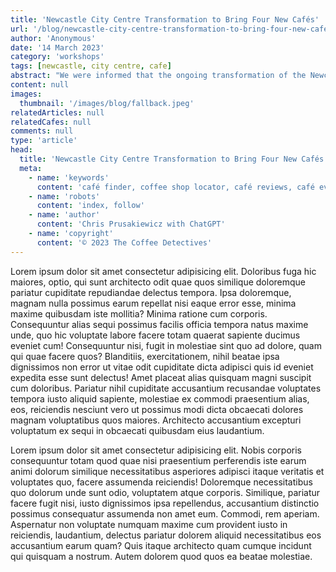 ```yaml
---
title: 'Newcastle City Centre Transformation to Bring Four New Cafés'
url: '/blog/newcastle-city-centre-transformation-to-bring-four-new-cafes/'
author: 'Anonymous'
date: '14 March 2023'
category: 'workshops'
tags: [newcastle, city centre, cafe]
abstract: "We were informed that the ongoing transformation of the Newcastle's City Centre will bring four new cafés to the heart of the North East."
content: null
images:
  thumbnail: '/images/blog/fallback.jpeg'
relatedArticles: null
relatedCafes: null
comments: null
type: 'article'
head:
  title: 'Newcastle City Centre Transformation to Bring Four New Cafés : Blog : Explore Cafés and Coffee Blends Across Tyne & Wear'
  meta:
    - name: 'keywords'
      content: 'café finder, coffee shop locator, café reviews, café events, café news, speciality coffee, café blog, coffee culture'
    - name: 'robots'
      content: 'index, follow'
    - name: 'author'
      content: 'Chris Prusakiewicz with ChatGPT'
    - name: 'copyright'
      content: '© 2023 The Coffee Detectives'
---
```


<p>Lorem ipsum dolor sit amet consectetur adipisicing elit. Doloribus fuga hic maiores, optio, qui sunt architecto odit quae quos similique doloremque pariatur cupiditate repudiandae delectus tempora. Ipsa doloremque, magnam nulla possimus earum repellat nisi eaque error esse, minima maxime quibusdam iste mollitia? Minima ratione cum corporis. Consequuntur alias sequi possimus facilis officia tempora natus maxime unde, quo hic voluptate labore facere totam quaerat sapiente ducimus eveniet cum! Consequuntur nisi, fugit in molestiae sint quo ad dolore, quam qui quae facere quos? Blanditiis, exercitationem, nihil beatae ipsa dignissimos non error ut vitae odit cupiditate dicta adipisci quis id eveniet expedita esse sunt delectus! Amet placeat alias quisquam magni suscipit cum doloribus. Pariatur nihil cupiditate accusantium recusandae voluptates tempora iusto aliquid sapiente, molestiae ex commodi praesentium alias, eos, reiciendis nesciunt vero ut possimus modi dicta obcaecati dolores magnam voluptatibus quos maiores. Architecto accusantium excepturi voluptatum ex sequi in obcaecati quibusdam eius laudantium.</p>
<p>Lorem ipsum dolor sit amet consectetur adipisicing elit. Nobis corporis consequuntur totam quod quae nisi praesentium perferendis iste earum animi dolorum similique necessitatibus asperiores adipisci itaque veritatis et voluptates quo, facere assumenda reiciendis! Doloremque necessitatibus quo dolorum unde sunt odio, voluptatem atque corporis. Similique, pariatur facere fugit nisi, iusto dignissimos ipsa repellendus, accusantium distinctio possimus consequatur assumenda non amet eum. Commodi, rem aperiam. Aspernatur non voluptate numquam maxime cum provident iusto in reiciendis, laudantium, delectus pariatur dolorem aliquid necessitatibus eos accusantium earum quam? Quis itaque architecto quam cumque incidunt qui quisquam a nostrum. Autem dolorem quod quos ea beatae molestiae.</p>